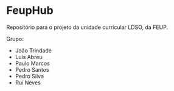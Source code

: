 # FeupHub #

Repositório para o projeto da unidade curricular LDSO, da FEUP.

Grupo:
* João Trindade
* Luís Abreu
* Paulo Marcos
* Pedro Santos
* Pedro Silva
* Rui Neves